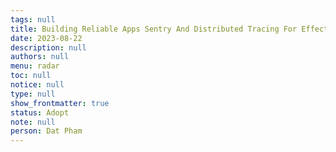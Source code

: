 ```yaml
---
tags: null
title: Building Reliable Apps Sentry And Distributed Tracing For Effective Monitoring
date: 2023-08-22
description: null
authors: null
menu: radar
toc: null
notice: null
type: null
show_frontmatter: true
status: Adopt
note: null
person: Dat Pham
---
```


